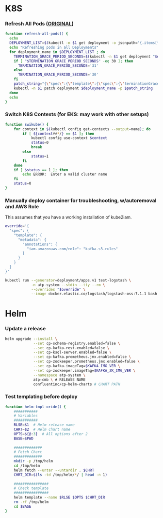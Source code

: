 # K8S

### Refresh All Pods ([ORIGINAL](https://gist.github.com/jmound/ff6fa539385d1a057c82fa9fa739492e))
```bash
function refresh-all-pods() {
  echo
  DEPLOYMENT_LIST=$(kubectl -n $1 get deployment -o jsonpath='{.items[*].metadata.name}')
  echo "Refreshing pods in all Deployments"
  for deployment_name in $DEPLOYMENT_LIST ; do
    TERMINATION_GRACE_PERIOD_SECONDS=$(kubectl -n $1 get deployment "$deployment_name" -o jsonpath='{.spec.template.spec.terminationGracePeriodSeconds}')
    if [ "$TERMINATION_GRACE_PERIOD_SECONDS" -eq 30 ]; then
      TERMINATION_GRACE_PERIOD_SECONDS='31'
    else
      TERMINATION_GRACE_PERIOD_SECONDS='30'
    fi
    patch_string="{\"spec\":{\"template\":{\"spec\":{\"terminationGracePeriodSeconds\":$TERMINATION_GRACE_PERIOD_SECONDS}}}}"
    kubectl -n $1 patch deployment $deployment_name -p $patch_string
  done
  echo
}
```

### Switch K8S Contexts (for EKS: may work with other setups)
```bash
function swikube() {
    for context in $(kubectl config get-contexts --output=name); do 
        if [ ${context##*/} == $1 ]; then
            kubectl config use-context $context
            status=0
            break
        else
            status=1
        fi
    done
    if [ $status == 1 ]; then
        echo ERROR:  Enter a valid cluster name
    fi
    status=0
}
```
### Manually deploy container for troubleshooting, w/autoremoval and AWS Role

This assumes that you have a working installation of kube2iam.

```bash
override='{
  "spec": {
    "template": {
      "metadata": {
        "annotations": {
          "iam.amazonaws.com/role": "kafka-s3-rules"
        }
      }
    }
  }
}'

kubectl run --generator=deployment/apps.v1 test-logstash \
            -n atp-system --stdin --tty --rm \
            --overrides "$override" \
            --image docker.elastic.co/logstash/logstash-oss:7.1.1 bash
```

# Helm

### Update a release

```bash
helm upgrade --install \
             --set cp-schema-registry.enabled=false \
             --set cp-kafka-rest.enabled=false \
             --set cp-ksql-server.enabled=false \
             --set cp-kafka.prometheus.jmx.enabled=false \
             --set cp-zookeeper.prometheus.jmx.enabled=false \
             --set cp-kafka.imageTag=$KAFKA_IMG_VER \
             --set cp-zookeeper.imageTag=$KAFKA_ZK_IMG_VER \
             --namespace atp-system \
             atp-cmb \ # RELEASE NAME
             confluentinc/cp-helm-charts # CHART PATH
```

### Test templating before deploy

```bash
function helm-tmpl-oride() {
    ###########
    # Variables
    ###########
    RLSE=$1  # Helm release name
    CHRT=$2  # Helm chart name
    OPTS=${@:3}  # All options after 2
    BASE=$PWD
    
    #############
    # Fetch Chart
    #############
    mkdir -p /tmp/helm
    cd /tmp/helm
    helm fetch --untar --untardir . $CHRT
    CHRT_DIR=$(ls -td /tmp/helm/*/ | head -n 1)
    
    ################
    # Check template
    ################
    helm template --name $RLSE $OPTS $CHRT_DIR 
    rm -rf /tmp/helm
    cd $BASE
}
```
<!--stackedit_data:
eyJoaXN0b3J5IjpbLTY3OTgyMzc3Ml19
-->
